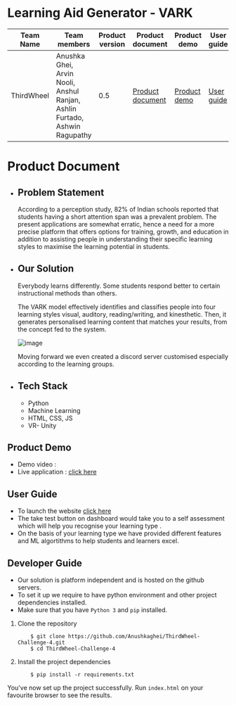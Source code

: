 <h1>Learning Aid Generator - VARK</h1>


| Team Name | Team members | Product version | Product document | Product demo | User guide | Source code | Developer guide |
| ----- | ----- | ----- | ----- | ----- | ----- | ----- | ----- |
| ThirdWheel | Anushka Ghei, Arvin Nooli, Anshul Ranjan, Ashlin Furtado, Ashwin Ragupathy | 0.5 | [Product document](https://github.com/Anushkaghei/ThirdWheel-Challenge-4#product-document) | [Product demo](https://example.com/product-demo.mp4) | [User guide](https://github.com/Anushkaghei/ThirdWheel-Challenge-4#user-guide) | [Source code](https://github.com/Anushkaghei/ThirdWheel-Challenge-4) | [Developer guide](https://github.com/Anushkaghei/ThirdWheel-Challenge-4#developer-guide) |


<h1> Product Document </h1>

* <h2> Problem Statement</h2>
  According to a perception study, 82% of Indian schools reported that students having a short attention span was a prevalent problem.
  The present applications are somewhat erratic, hence a need for a more precise platform that offers options for training, growth, and education in addition to  assisting people in understanding their specific learning styles to maximise the learning potential in students.

* <h2>Our Solution</h2>
  Everybody learns differently. Some students respond better to certain instructional methods than others.

  The VARK model effectively identifies and classifies people into four learning styles visual, auditory, reading/writing, and kinesthetic.
  Then, it generates personalised learning content that matches your results, from the concept fed to the system.
  
  ![image](https://user-images.githubusercontent.com/79694271/221420366-e17a9b15-73cf-4022-b0d5-8bc6dfa7c564.png)
  
  Moving forward we even created a discord server customised especially according to the learning groups.
  
* <h2>Tech Stack</h2>

  * Python
  * Machine Learning
  * HTML, CSS, JS
  * VR- Unity

<h2>Product Demo</h2>

* Demo video : 
* Live application : [click here](https://anushkaghei.github.io/ThirdWheel-Challenge-4/)

<h2>User Guide</h2>

* To launch the website [click here](https://anushkaghei.github.io/ThirdWheel-Challenge-4/)
* The take test button on dashboard would take you to a self assessment which will help you recognise your learning type .
* On the basis of your learning type we have provided different features and ML algortithms to help students and learners excel.

<h2>Developer Guide</h2>

* Our solution is platform independent and is hosted on the github servers.
* To set it up we require to have python environment and other project dependencies installed. 
* Make sure that you have `Python 3` and `pip` installed.     
1. Clone the repository

    ```
        $ git clone https://github.com/Anushkaghei/ThirdWheel-Challenge-4.git
        $ cd ThirdWheel-Challenge-4
    ```
    
2. Install the project dependencies
    ```
        $ pip install -r requirements.txt
    ```

You've now set up the project successfully. Run `index.html` on your favourite browser to see the results.
